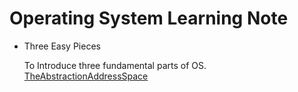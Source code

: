   # Operating System Learning Note

  - Three Easy Pieces

    To Introduce  three fundamental parts of OS.
    [TheAbstractionAddressSpace](./TheAbstractionMemorySpace.md )

